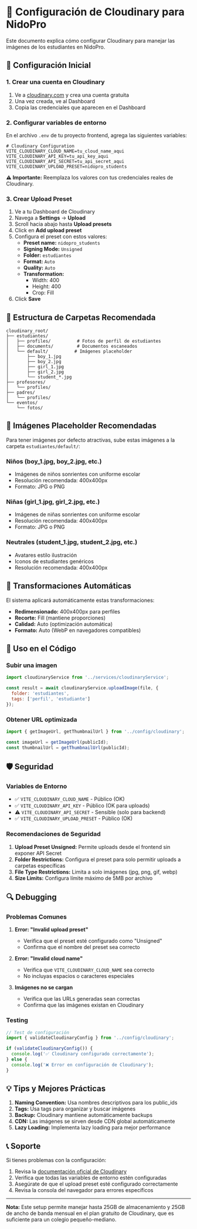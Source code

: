 # 📸 Configuración de Cloudinary para NidoPro

Este documento explica cómo configurar Cloudinary para manejar las imágenes de los estudiantes en NidoPro.

## 🚀 Configuración Inicial

### 1. Crear una cuenta en Cloudinary

1. Ve a [cloudinary.com](https://cloudinary.com) y crea una cuenta gratuita
2. Una vez creada, ve al Dashboard
3. Copia las credenciales que aparecen en el Dashboard

### 2. Configurar variables de entorno

En el archivo `.env` de tu proyecto frontend, agrega las siguientes variables:

```env
# Cloudinary Configuration
VITE_CLOUDINARY_CLOUD_NAME=tu_cloud_name_aqui
VITE_CLOUDINARY_API_KEY=tu_api_key_aqui
VITE_CLOUDINARY_API_SECRET=tu_api_secret_aqui
VITE_CLOUDINARY_UPLOAD_PRESET=nidopro_students
```

**⚠️ Importante:** Reemplaza los valores con tus credenciales reales de Cloudinary.

### 3. Crear Upload Preset

1. Ve a tu Dashboard de Cloudinary
2. Navega a **Settings** → **Upload**
3. Scroll hacia abajo hasta **Upload presets**
4. Click en **Add upload preset**
5. Configura el preset con estos valores:
   - **Preset name:** `nidopro_students`
   - **Signing Mode:** `Unsigned`
   - **Folder:** `estudiantes`
   - **Format:** `Auto`
   - **Quality:** `Auto`
   - **Transformation:** 
     - Width: 400
     - Height: 400
     - Crop: Fill
6. Click **Save**

## 📁 Estructura de Carpetas Recomendada

```
cloudinary_root/
├── estudiantes/
│   ├── profiles/          # Fotos de perfil de estudiantes
│   ├── documents/         # Documentos escaneados
│   └── default/          # Imágenes placeholder
│       ├── boy_1.jpg
│       ├── boy_2.jpg
│       ├── girl_1.jpg
│       ├── girl_2.jpg
│       └── student_*.jpg
├── profesores/
│   └── profiles/
├── padres/
│   └── profiles/
└── eventos/
    └── fotos/
```

## 🎨 Imágenes Placeholder Recomendadas

Para tener imágenes por defecto atractivas, sube estas imágenes a la carpeta `estudiantes/default/`:

### Niños (boy_1.jpg, boy_2.jpg, etc.)
- Imágenes de niños sonrientes con uniforme escolar
- Resolución recomendada: 400x400px
- Formato: JPG o PNG

### Niñas (girl_1.jpg, girl_2.jpg, etc.)
- Imágenes de niñas sonrientes con uniforme escolar
- Resolución recomendada: 400x400px
- Formato: JPG o PNG

### Neutrales (student_1.jpg, student_2.jpg, etc.)
- Avatares estilo ilustración
- Iconos de estudiantes genéricos
- Resolución recomendada: 400x400px

## 🔧 Transformaciones Automáticas

El sistema aplicará automáticamente estas transformaciones:

- **Redimensionado:** 400x400px para perfiles
- **Recorte:** Fill (mantiene proporciones)
- **Calidad:** Auto (optimización automática)
- **Formato:** Auto (WebP en navegadores compatibles)

## 📝 Uso en el Código

### Subir una imagen
```javascript
import cloudinaryService from '../services/cloudinaryService';

const result = await cloudinaryService.uploadImage(file, {
  folder: 'estudiantes',
  tags: ['perfil', 'estudiante']
});
```

### Obtener URL optimizada
```javascript
import { getImageUrl, getThumbnailUrl } from '../config/cloudinary';

const imageUrl = getImageUrl(publicId);
const thumbnailUrl = getThumbnailUrl(publicId);
```

## 🛡️ Seguridad

### Variables de Entorno
- ✅ `VITE_CLOUDINARY_CLOUD_NAME` - Público (OK)
- ✅ `VITE_CLOUDINARY_API_KEY` - Público (OK para uploads)
- ⚠️ `VITE_CLOUDINARY_API_SECRET` - Sensible (solo para backend)
- ✅ `VITE_CLOUDINARY_UPLOAD_PRESET` - Público (OK)

### Recomendaciones de Seguridad
1. **Upload Preset Unsigned:** Permite uploads desde el frontend sin exponer API Secret
2. **Folder Restrictions:** Configura el preset para solo permitir uploads a carpetas específicas
3. **File Type Restrictions:** Limita a solo imágenes (jpg, png, gif, webp)
4. **Size Limits:** Configura límite máximo de 5MB por archivo

## 🔍 Debugging

### Problemas Comunes

1. **Error: "Invalid upload preset"**
   - Verifica que el preset esté configurado como "Unsigned"
   - Confirma que el nombre del preset sea correcto

2. **Error: "Invalid cloud name"**
   - Verifica que `VITE_CLOUDINARY_CLOUD_NAME` sea correcto
   - No incluyas espacios o caracteres especiales

3. **Imágenes no se cargan**
   - Verifica que las URLs generadas sean correctas
   - Confirma que las imágenes existan en Cloudinary

### Testing
```javascript
// Test de configuración
import { validateCloudinaryConfig } from '../config/cloudinary';

if (validateCloudinaryConfig()) {
  console.log('✅ Cloudinary configurado correctamente');
} else {
  console.log('❌ Error en configuración de Cloudinary');
}
```

## 💡 Tips y Mejores Prácticas

1. **Naming Convention:** Usa nombres descriptivos para los public_ids
2. **Tags:** Usa tags para organizar y buscar imágenes
3. **Backup:** Cloudinary mantiene automáticamente backups
4. **CDN:** Las imágenes se sirven desde CDN global automáticamente
5. **Lazy Loading:** Implementa lazy loading para mejor performance

## 📞 Soporte

Si tienes problemas con la configuración:

1. Revisa la [documentación oficial de Cloudinary](https://cloudinary.com/documentation)
2. Verifica que todas las variables de entorno estén configuradas
3. Asegúrate de que el upload preset esté configurado correctamente
4. Revisa la consola del navegador para errores específicos

---

**Nota:** Este setup permite manejar hasta 25GB de almacenamiento y 25GB de ancho de banda mensual en el plan gratuito de Cloudinary, que es suficiente para un colegio pequeño-mediano.
